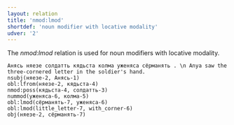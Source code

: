 ```yaml
---
layout: relation
title: 'nmod:lmod'
shortdef: 'noun modifier with locative modality'
udver: '2'
---
```


The _nmod:lmod_ relation is used for noun modifiers with locative modality.

~~~ sdparse
Анясь няезе солдатть кядьста колма уженяса сёрманять . \n Anya saw the three-cornered letter in the soldier's hand.
nsubj(няезе-2, Анясь-1)
obl:lfrom(няезе-2, кядьста-4)
nmod:poss(кядьста-4, солдатть-3)
nummod(уженяса-6, колма-5)
obl:lmod(сёрманять-7, уженяса-6)
obl:lmod(little_letter-7, with_corner-6)
obj(няезе-2, сёрманять-7)
~~~


<!-- Interlanguage links updated Ne 5. května 2024, 18:21:23 CEST -->
